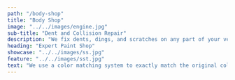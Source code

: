```yaml
---
path: "/body-shop"
title: "Body Shop"
image: "../../images/engine.jpg"
sub-title: "Dent and Collision Repair"
description: "We fix dents, dings, and scratches on any part of your vehicle. Our experts also polish headlights, remove mold, and restore headlights that may have been polluted. Plus, we fix rusted spots on older cars. Call us today to discuss any and all of your body repair needs."
heading: "Expert Paint Shop"
showcase: "../../images/ss.jpg"
feature: "../../images/sst.jpg"
text: "We use a color matching system to exactly match the original color of your vehicle for a seamless finish. Our experts can also blend paints to create a more exact match as needed, and of course we can also apply totally new colors upon request. Any car, Any color!"
---
```

